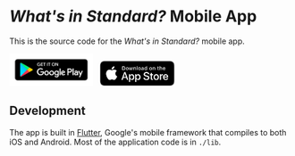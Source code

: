 # _What's in Standard?_ Mobile App

This is the source code for the _What's in Standard?_ mobile app.

<a
href='https://play.google.com/store/apps/details?id=com.whatsinstandard&utm_source=github&pcampaignid=pcampaignidMKT-Other-global-all-co-prtnr-py-PartBadge-Mar2515-1'><img
alt='Get it on Google Play'
src='../img/googleplay.png'
width="150"/></a>
&nbsp;&nbsp;<a
href='https://apps.apple.com/ag/app/whats-in-standard/id1575154818'><img alt='Get it
on the App Store' src='../img/appstore.svg' width='134'/></a>

## Development

The app is built in [Flutter][flutter], Google's mobile framework that compiles to both
iOS and Android. Most of the application code is in `./lib`.

[flutter]: https://flutter.dev
